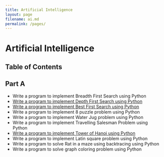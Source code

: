 ```yaml
---
title: Artificial Intelligence
layout: page
filename: ai.md
permalink: /pages/
---
```

# Artificial Intelligence
## Table of Contents
## Part A

- Write a program to implement Breadth First Search using Python
- [Write a program to implement Depth First Search using Python](/Semester%204/Artificial%20Inteligence/depth-first-search.py)
- [Write a program to implement Best First Search using Python](/Semester%204/Artificial%20Inteligence/best-first-search.py)
- Write a program to implement 8 puzzle problem using Python
- Write a program to implement Water Jug problem using Python
- Write a program to implement Travelling Salesman Problem using Python
- [Write a program to implement Tower of Hanoi using Python](/Semester%204/Artificial%20Inteligence/tower-of-hanoi.py)
- Write a program to implement Latin square problem using Python
- Write a program to solve Rat in a maze using backtracing using Python
- Write a program to solve graph coloring problem using Python